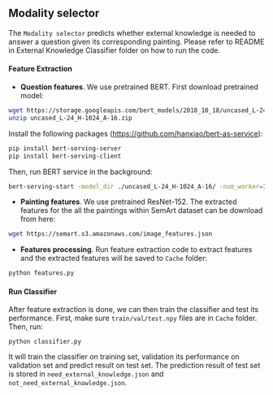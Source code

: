 ## Modality selector
The `Modality selector` predicts whether external knowledge is needed to answer a question given its corresponding painting. 
Please refer to README in External Knowledge Classifier folder on how to run the code.

#### Feature Extraction

- **Question features**. We use pretrained BERT. First download pretrained model:

```bash
wget https://storage.googleapis.com/bert_models/2018_10_18/uncased_L-24_H-1024_A-16.zip
unzip uncased_L-24_H-1024_A-16.zip
```

Install the following packages (https://github.com/hanxiao/bert-as-service):

```bash
pip install bert-serving-server
pip install bert-serving-client
```

Then, run BERT service in the background:

```bash
bert-serving-start -model_dir ./uncased_L-24_H-1024_A-16/ -num_worker=1
```

- **Painting features**. We use pretrained ResNet-152. The extracted features for the all the paintings within SemArt dataset can be download from here:

```bash
wget https://semart.s3.amazonaws.com/image_features.json
```

- **Features processing**. Run feature extraction code to extract features and the extracted features will be saved to `Cache` folder:

```bash
python features.py
```


#### Run Classifier

After feature extraction is done, we can then train the classifier and test its performance. First, make sure `train/val/test.npy` files are in `Cache` folder. Then, run:

```
python classifier.py
```

It will train the classifier on training set, validation its performance on validation set and predict result on test set. The prediction result of test set is stored in `need_external_knowledge.json` and `not_need_external_knowledge.json`.
